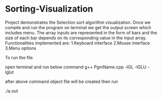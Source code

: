 # Sorting-Visualization
Project demonstrates the Selection sort algorithm visualization. Once we compile and run the program on terminal we get the output screen which includes menu. The array inputs are represented in the form of bars and the size of each bar depends on its corresponding value in the input array.
Functionalities implemented are:
1.Keyboard interface
2.Mouse interface
3.Menu options

To run the file

open terminal and run below command
g++ PgmName.cpp -lGL -lGLU -lglut

after above command object file will be created then run

./a.out
